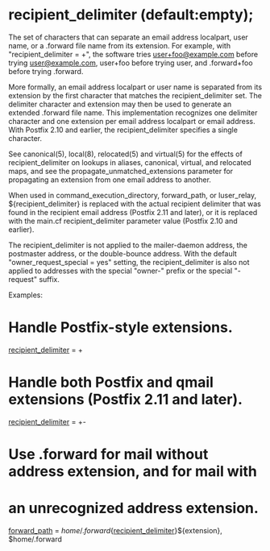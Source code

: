 # recipient_delimiter (default:empty); 

 The set of characters that can separate an email address
localpart, user name, or a .forward file name from its extension.
For example, with "recipient_delimiter = +", the software tries
user+foo@example.com before trying user@example.com, user+foo before
trying user, and .forward+foo before trying .forward. 

 More formally, an email address localpart or user name is
separated from its extension by the first character that matches
the recipient_delimiter set. The delimiter character and extension
may then be used to generate an extended .forward file name. This
implementation recognizes one delimiter character and one extension
per email address localpart or email address. With Postfix 2.10 and
earlier, the recipient_delimiter specifies a single character. 

 See canonical(5), local(8), relocated(5) and virtual(5) for the
effects of recipient_delimiter on lookups in aliases, canonical,
virtual, and relocated maps, and see the propagate_unmatched_extensions
parameter for propagating an extension from one email address to
another.  

 When used in command_execution_directory, forward_path, or
luser_relay, ${recipient_delimiter} is replaced with the actual
recipient delimiter that was found in the recipient email address
(Postfix 2.11 and later), or it is replaced with the main.cf
recipient_delimiter parameter value (Postfix 2.10 and earlier).


 The recipient_delimiter is not applied to the mailer-daemon
address, the postmaster address, or the double-bounce address. With
the default "owner_request_special = yes" setting, the recipient_delimiter
is also not applied to addresses with the special "owner-" prefix
or the special "-request" suffix. 


Examples:



# Handle Postfix-style extensions.
<a href="postconf.5.html#recipient_delimiter">recipient_delimiter</a> = +



# Handle both Postfix and qmail extensions (Postfix 2.11 and later).
<a href="postconf.5.html#recipient_delimiter">recipient_delimiter</a> = +-



# Use .forward for mail without address extension, and for mail with
# an unrecognized address extension.
<a href="postconf.5.html#forward_path">forward_path</a> = $home/.forward${<a href="postconf.5.html#recipient_delimiter">recipient_delimiter</a>}${extension},
    $home/.forward



